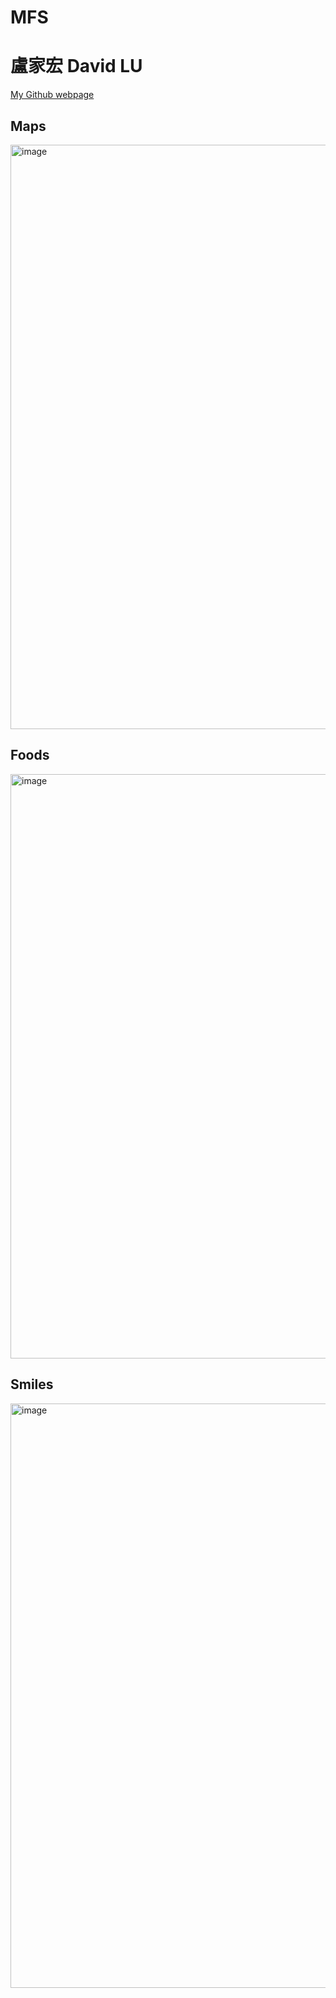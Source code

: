 # MFS
# 盧家宏 David LU


[My Github webpage](https://davidlu1208.github.io/)


## Maps
<img width="935" alt="image" src="https://github.com/user-attachments/assets/e74ede36-b8a8-48c5-9b84-cab66bd6de60" />





## Foods
<img width="935" alt="image" src="https://github.com/user-attachments/assets/71193d3b-0f08-496c-890d-eb2980196a7c" />




## Smiles
<img width="935" alt="image" src="https://github.com/user-attachments/assets/e3dfa84c-2f8d-4a6c-aeac-ab46559f87b1" />
